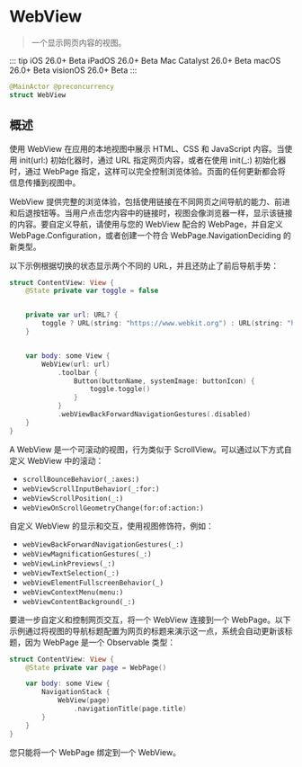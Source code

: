 # WebView
>
> 一个显示网页内容的视图。

::: tip
iOS 26.0+ Beta
iPadOS 26.0+ Beta
Mac Catalyst 26.0+ Beta
macOS 26.0+ Beta
visionOS 26.0+ Beta
:::

```swift
@MainActor @preconcurrency
struct WebView
```

## 概述

使用 WebView 在应用的本地视图中展示 HTML、CSS 和 JavaScript 内容。当使用 init(url:) 初始化器时，通过 URL 指定网页内容，或者在使用 init(_:) 初始化器时，通过 WebPage 指定，这样可以完全控制浏览体验。页面的任何更新都会将信息传播到视图中。

WebView 提供完整的浏览体验，包括使用链接在不同网页之间导航的能力、前进和后退按钮等。当用户点击您内容中的链接时，视图会像浏览器一样，显示该链接的内容。要自定义导航，请使用与您的 WebView 配合的 WebPage，并自定义 WebPage.Configuration，或者创建一个符合 WebPage.NavigationDeciding 的新类型。

以下示例根据切换的状态显示两个不同的 URL，并且还防止了前后导航手势：

```swift
struct ContentView: View {
    @State private var toggle = false


    private var url: URL? {
        toggle ? URL(string: "https://www.webkit.org") : URL(string: "https://www.swift.org")
    }


    var body: some View {
        WebView(url: url)
            .toolbar {
                Button(buttonName, systemImage: buttonIcon) {
                    toggle.toggle()
                }
            }
            .webViewBackForwardNavigationGestures(.disabled)
    }
}
```

A WebView 是一个可滚动的视图，行为类似于 ScrollView。可以通过以下方式自定义 WebView 中的滚动：

- `scrollBounceBehavior(_:axes:)`
- `webViewScrollInputBehavior(_:for:)`
- `webViewScrollPosition(_:)`
- `webViewOnScrollGeometryChange(for:of:action:)`

自定义 WebView 的显示和交互，使用视图修饰符，例如：

- `webViewBackForwardNavigationGestures(_:)`
- `webViewMagnificationGestures(_:)`
- `webViewLinkPreviews(_:)`
- `webViewTextSelection(_:)`
- `webViewElementFullscreenBehavior(_)`
- `webViewContextMenu(menu:)`
- `webViewContentBackground(_:)`

要进一步自定义和控制网页交互，将一个 WebView 连接到一个 WebPage。以下示例通过将视图的导航标题配置为网页的标题来演示这一点，系统会自动更新该标题，因为 WebPage 是一个 Observable 类型：

```swift
struct ContentView: View {
    @State private var page = WebPage()

    var body: some View {
        NavigationStack {
            WebView(page)
                .navigationTitle(page.title)
        }
    }
}
```

您只能将一个 WebPage 绑定到一个 WebView。
